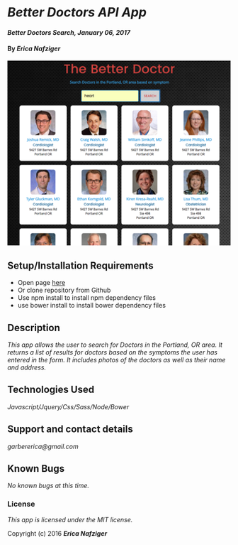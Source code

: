 # _Better Doctors API App_

#### _Better Doctors Search, January 06, 2017_

#### By _**Erica Nafziger**_

![Site Preview](img/screen-shot.png)

## Setup/Installation Requirements

* Open page [here](https://ericanafziger.github.io/ericakaitcreative/)
* Or clone repository from Github
* Use npm install to install npm dependency files
* use bower install to install bower dependency files

## Description

_This app allows the user to search for Doctors in the Portland, OR area. It returns a list of results for doctors based on the symptoms the user has entered in the form. It includes photos of the doctors as well as their name and address._

## Technologies Used

_Javascript/Jquery/Css/Sass/Node/Bower_

## Support and contact details

_garbererica@gmail.com_

## Known Bugs

_No known bugs at this time._

### License

*This app is licensed under the MIT license.*

Copyright (c) 2016 **_Erica Nafziger_**
